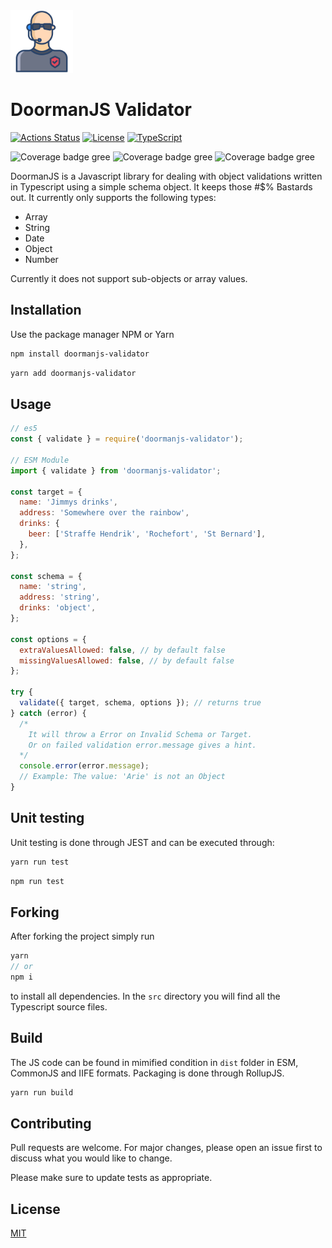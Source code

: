 <img src="https://github.com/ralphdas/Doorman-JS/raw/main/logo.png" alt="drawing" width="100"/>

# DoormanJS Validator

[![Actions Status](https://github.com/ralphdas/doormanjs-validator/actions/workflows/run-unit-tests.yml/badge.svg)](https://github.com/ralphdas/doormanjs-validator/actions/) [![License][license-image]][license-url] [![TypeScript](https://badges.frapsoft.com/typescript/love/typescript.png?v=101)](https://github.com/ellerbrock/typescript-badges/)

![Coverage badge gree][coverage-badge-green] ![Coverage badge gree][coverage-badge-yellow] ![Coverage badge gree][coverage-badge-red]

[coverage-badge-green]: https://raw.githubusercontent.com/ralphdas/doormanjs-validator/main/coverage/badge-branches.svg
[coverage-badge-yellow]: https://raw.githubusercontent.com/ralphdas/doormanjs-validator/main/coverage/badge-functions.svg
[coverage-badge-red]: https://raw.githubusercontent.com/ralphdas/doormanjs-validator/main/coverage/badge-lines.svg

DoormanJS is a Javascript library for dealing with object validations written in Typescript using a simple schema object. It keeps those #$% Bastards out. It currently only supports the following types:

- Array
- String
- Date
- Object
- Number

Currently it does not support sub-objects or array values.

## Installation

Use the package manager NPM or Yarn

```bash
npm install doormanjs-validator
```

```bash
yarn add doormanjs-validator
```

## Usage

```javascript
// es5
const { validate } = require('doormanjs-validator');

// ESM Module
import { validate } from 'doormanjs-validator';

const target = {
  name: 'Jimmys drinks',
  address: 'Somewhere over the rainbow',
  drinks: {
    beer: ['Straffe Hendrik', 'Rochefort', 'St Bernard'],
  },
};

const schema = {
  name: 'string',
  address: 'string',
  drinks: 'object',
};

const options = {
  extraValuesAllowed: false, // by default false
  missingValuesAllowed: false, // by default false
};

try {
  validate({ target, schema, options }); // returns true
} catch (error) {
  /* 
    It will throw a Error on Invalid Schema or Target.
    Or on failed validation error.message gives a hint.
  */
  console.error(error.message);
  // Example: The value: 'Arie' is not an Object
}
```

## Unit testing

Unit testing is done through JEST and can be executed through:

```bash
yarn run test
```

```bash
npm run test
```

## Forking

After forking the project simply run

```js
yarn
// or
npm i
```

to install all dependencies. In the `src` directory you will find all the Typescript source files.

## Build

The JS code can be found in mimified condition in `dist` folder in ESM, CommonJS and IIFE formats. Packaging is done through RollupJS.

```bash
yarn run build
```

## Contributing

Pull requests are welcome. For major changes, please open an issue first to discuss what you would like to change.

Please make sure to update tests as appropriate.

## License

[MIT](https://choosealicense.com/licenses/mit/)

[license-image]: https://img.shields.io/npm/l/make-coverage-badge.svg
[license-url]: https://opensource.org/licenses/MIT

